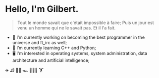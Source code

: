 # Hello, I'm Gilbert.

> Tout le monde savait que c'était impossible à faire; Puis un jour est venu un homme qui ne le savait pas. Et il l'a fait.

- 🔭 I’m currently working on becoming the best programmer in the universe and ft_irc as well;
- 🌱 I’m currently learning C++ and Python;
- 🖥️ I'm interested in operating systems, system administration, data architecture and artificial intelligence;

✈️ ♫ 🎸📖 🏎️ 🏄🏽‍♂️ 🏋️
